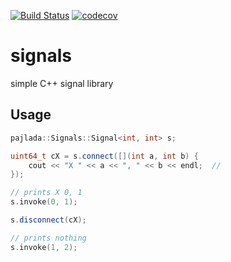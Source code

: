 [![Build Status](https://travis-ci.org/pajlada/signals.svg?branch=master)](https://travis-ci.org/pajlada/signals) [![codecov](https://codecov.io/gh/pajlada/signals/branch/master/graph/badge.svg)](https://codecov.io/gh/pajlada/signals)
# signals
simple C++ signal library

## Usage
```c++
pajlada::Signals::Signal<int, int> s;

uint64_t cX = s.connect([](int a, int b) {
    cout << "X " << a << ", " << b << endl;  //
});

// prints X 0, 1
s.invoke(0, 1);

s.disconnect(cX);

// prints nothing
s.invoke(1, 2);
    
```
